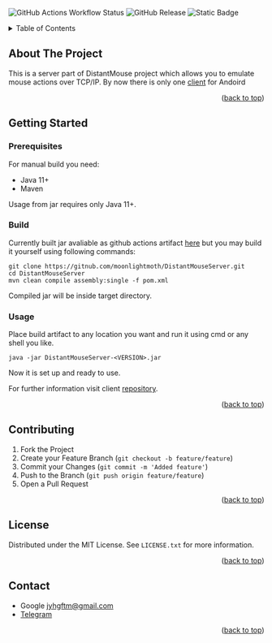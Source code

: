 <a name="readme-top"></a>
![GitHub Actions Workflow Status](https://img.shields.io/github/actions/workflow/status/moonlightmoth/DistantMouseServer/maven.yml)
![GitHub Release](https://img.shields.io/github/v/release/moonlightmoth/DistantMouseServer)
![Static Badge](https://img.shields.io/badge/license-MIT-blue)


<!-- PROJECT LOGO -->
<!--
<br />
<div align="center">
  <a href="https://github.com/othneildrew/Best-README-Template">
    <img src="images/logo.png" alt="Logo" width="80" height="80">
  </a>
  <h3 align="center">Distant Mouse Server</h3>
</div>
-->


<!-- TABLE OF CONTENTS -->
<details>
  <summary>Table of Contents</summary>
  <ol>
    <li>
      <a href="#about">About</a>
    </li>
    <li>
      <a href="#getting-started">Getting Started</a>
      <ul>
        <li><a href="#prerequisites">Prerequisites</a></li>
        <li> <a href="#built">Build</a></li>
        <li><a href="#usage">Usage</a></li>
      </ul>
    </li>
    <li><a href="#contributing">Contributing</a></li>
    <li><a href="#license">License</a></li>
    <li><a href="#contact">Contact</a></li>
  </ol>
</details>



<!-- ABOUT THE PROJECT -->
## About The Project

This is a server part of DistantMouse project which allows you to emulate mouse actions over TCP/IP. By now there is only one [client][distant-mouse-client-url] for Andoird

<p align="right">(<a href="#readme-top">back to top</a>)</p>

<!-- GETTING STARTED -->
## Getting Started

### Prerequisites

For manual build you need:
* Java 11+
* Maven

Usage from jar requires only Java 11+.
  
### Build
Currently built jar avaliable as github actions artifact [here](https://github.com/moonlightMoth/DistantMouseServer/actions) but you may build it yourself using following commands:
```
git clone https://gitnub.com/moonlightmoth/DistantMouseServer.git
cd DistantMouseServer
mvn clean compile assembly:single -f pom.xml
```
Compiled jar will be inside target directory.

<!-- USAGE EXAMPLES -->
### Usage
Place build artifact to any location you want and run it using cmd or any shell you like.

`java -jar DistantMouseServer-<VERSION>.jar`

Now it is set up and ready to use.

For further information visit client [repository][distant-mouse-client-url].
<p align="right">(<a href="#readme-top">back to top</a>)</p>

<!-- CONTRIBUTING -->
## Contributing

1. Fork the Project
2. Create your Feature Branch (`git checkout -b feature/feature`)
3. Commit your Changes (`git commit -m 'Added feature'`)
4. Push to the Branch (`git push origin feature/feature`)
5. Open a Pull Request

<p align="right">(<a href="#readme-top">back to top</a>)</p>



<!-- LICENSE -->
## License

Distributed under the MIT License. See `LICENSE.txt` for more information.

<p align="right">(<a href="#readme-top">back to top</a>)</p>



<!-- CONTACT -->
## Contact

* Google jyhgftm@gmail.com
* [Telegram](https://t.me/moonlightmoth)
<p align="right">(<a href="#readme-top">back to top</a>)</p>


<!-- MARKDOWN LINKS & IMAGES -->
<!-- https://www.markdownguide.org/basic-syntax/#reference-style-links -->
[build-url]:https://img.shields.io/github/actions/workflow/status/moonlightMoth/DistantMouseServer/maven.yml

[distant-mouse-client-url]: https://github.com/moonlightmoth/DistantMouseAndroidClient
